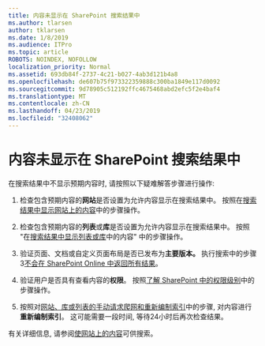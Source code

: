 ```yaml
---
title: 内容未显示在 SharePoint 搜索结果中
ms.author: tlarsen
author: tklarsen
ms.date: 1/8/2019
ms.audience: ITPro
ms.topic: article
ROBOTS: NOINDEX, NOFOLLOW
localization_priority: Normal
ms.assetid: 693db84f-2737-4c21-b027-4ab3d121b4a8
ms.openlocfilehash: de607b75f973322359888c300ba1849e117d0092
ms.sourcegitcommit: 9d78905c512192ffc4675468abd2efc5f2e4baf4
ms.translationtype: MT
ms.contentlocale: zh-CN
ms.lasthandoff: 04/23/2019
ms.locfileid: "32408062"
---
```

# <a name="content-doesnt-appear-in-sharepoint-search-results"></a>内容未显示在 SharePoint 搜索结果中

在搜索结果中不显示预期内容时, 请按照以下疑难解答步骤进行操作:
  
1. 检查包含预期内容的**网站**是否设置为允许内容显示在搜索结果中。 按照在[搜索结果中显示网站上的内容](https://docs.microsoft.com/sharepoint/make-site-content-searchable#show-content-on-a-site-in-search-results)中的步骤操作。
    
2. 检查包含预期内容的**列表**或**库**是否设置为允许内容显示在搜索结果中。 按照 "在[搜索结果中显示列表或库](https://docs.microsoft.com/sharepoint/make-site-content-searchable#show-content-from-lists-or-libraries-in-search-results)中的内容" 中的步骤操作。 
    
3. 验证页面、文档或自定义页面布局是否已发布为**主要版本。** 执行搜索中的步骤 3[不会在 SharePoint Online 中返回所有结果](https://go.microsoft.com/fwlink/?linkid=874525)。
    
4. 验证用户是否具有查看内容的**权限**。 按照[了解 SharePoint 中的权限级别](https://go.microsoft.com/fwlink/?linkid=867071)中的步骤操作。
    
5. 按照对[网站、库或列表的手动请求爬网和重新编制索引](https://docs.microsoft.com/sharepoint/crawl-site-content)中的步骤, 对内容进行**重新编制索引**。 这可能需要一段时间, 等待24小时后再次检查结果。
    
有关详细信息, 请参阅[使网站上的内容](https://docs.microsoft.com/sharepoint/make-site-content-searchable)可供搜索。 
  


